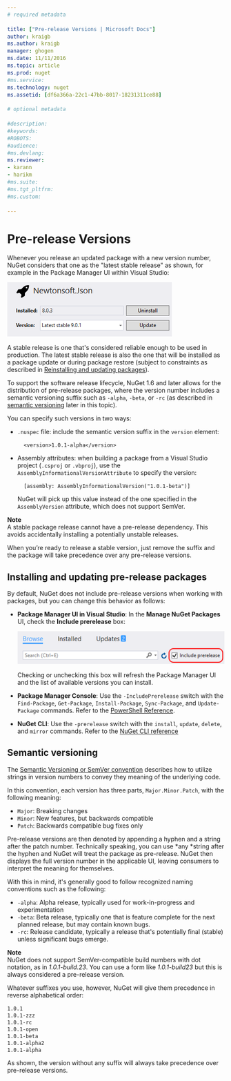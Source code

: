 ```yaml
--- 
# required metadata 
 
title: ["Pre-release Versions | Microsoft Docs"] 
author: kraigb 
ms.author: kraigb 
manager: ghogen 
ms.date: 11/11/2016 
ms.topic: article 
ms.prod: nuget 
#ms.service: 
ms.technology: nuget 
ms.assetid: [df6a366a-22c1-47bb-8017-18231311ce88] 
 
# optional metadata 
 
#description: 
#keywords: 
#ROBOTS: 
#audience: 
#ms.devlang: 
ms.reviewer:  
- karann 
- harikm 
#ms.suite:  
#ms.tgt_pltfrm: 
#ms.custom: 
 
--- 
```

# Pre-release Versions

Whenever you release an updated package with a new version number, NuGet considers that one as the "latest stable release" as shown, for example in the Package Manager UI within Visual Studio:

![Package Manager UI showing the latest stable release](media/Prerelease_01-LatestStable.png)

A stable release is one that's considered reliable enough to be used in production. The latest stable release is also the one that will be installed as a package update or during package restore (subject to constraints as described in [Reinstalling and updating packages](/consume-packages/reinstalling-and-updating-packages)).

To support the software release lifecycle, NuGet 1.6 and later allows for the distribution of pre-release packages, where the version number includes a semantic versioning suffix such as `-alpha`, `-beta`, or `-rc` (as described in [semantic versioning](#semantic-versioning) later in this topic).

You can specify such versions in two ways:

- `.nuspec` file: include the semantic version suffix in the `version` element: 

	    <version>1.0.1-alpha</version>

- Assembly attributes: when building a package from a Visual Studio project (`.csproj` or `.vbproj`), use the `AssemblyInformationalVersionAttribute` to specify the version:

    	[assembly: AssemblyInformationalVersion("1.0.1-beta")]

	NuGet will pick up this value instead of the one specified in the `AssemblyVersion` attribute, which does not support SemVer.

<div class="block-callout-info">
    <strong>Note</strong><br>
    A stable package release cannot have a pre-release dependency. This avoids accidentally installing a potentially unstable releases.
</div>

When you’re ready to release a stable version, just remove the suffix and the package will take precedence over any pre-release versions.


## Installing and updating pre-release packages

By default, NuGet does not include pre-release versions when working with packages, but you can change this behavior as follows:

- **Package Manager UI in Visual Studio**: In the **Manage NuGet Packages** UI, check the **Include prerelease** box:

	![The Include prerelese checkbox in Visual Studio](media/Prerelease_02-CheckPrerelease.png)

	Checking or unchecking this box will refresh the Package Manager UI and the list of available versions you can install.

- **Package Manager Console**: Use the `-IncludePrerelease` switch with the `Find-Package`, `Get-Package`, `Install-Package`, `Sync-Package`, and `Update-Package` commands. Refer to the [PowerShell Reference](/tools/powershell-reference).

- **NuGet CLI**: Use the `-prerelease` switch with the `install`, `update`, `delete`, and `mirror` commands. Refer to the [NuGet CLI reference](/tools/nuget.exe-cli-reference) 


## Semantic versioning

The [Semantic Versioning or SemVer convention](http://semver.org/spec/v1.0.0.html) describes how to utilize strings in version numbers to convey they meaning of the underlying code.

In this convention, each version has three parts, `Major.Minor.Patch`, with the following meaning:

* `Major`: Breaking changes
* `Minor`: New features, but backwards compatible
* `Patch`: Backwards compatible bug fixes only

Pre-release versions are then denoted by appending a hyphen and a string after the patch number. Technically speaking, you can use *any *string after the hyphen and NuGet will treat the package as pre-release. NuGet then displays the full version number in the applicable UI, leaving consumers to interpret the meaning for themselves.

With this in mind, it's generally good to follow recognized naming conventions such as the following:

- `-alpha`: Alpha release, typically used for work-in-progress and experimentation
- `-beta`: Beta release, typically one that is feature complete for the next planned release, but may contain known bugs. 
- `-rc`: Release candidate, typically a release that's potentially final (stable) unless significant bugs emerge.

<div class="block-callout-info">
    <strong>Note</strong><br>
    NuGet does not support SemVer-compatible build numbers with dot notation, as in <em>1.0.1-build.23</em>. You can use a form like <em>1.0.1-build23</em> but this is always considered a pre-release version.  
</div>

Whatever suffixes you use, however, NuGet will give them precedence in reverse alphabetical order: 

	1.0.1
	1.0.1-zzz 
	1.0.1-rc
    1.0.1-open
	1.0.1-beta
    1.0.1-alpha2
    1.0.1-alpha	 

As shown, the version without any suffix will always take precedence over pre-release versions.
